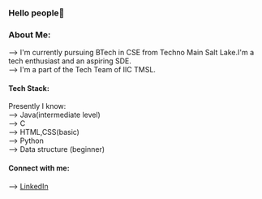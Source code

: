 ### Hello people👋

### About Me:

--> I'm currently pursuing BTech in CSE from Techno Main Salt Lake.I'm a tech enthusiast and an aspiring SDE.<br>
--> I'm a part of the Tech Team of IIC TMSL.<br>

#### Tech Stack:

Presently I know:<br>
--> Java(intermediate level)<br>
--> C<br>
--> HTML,CSS(basic)<br>
--> Python<br>
--> Data structure (beginner)<br>

#### Connect with me:

--> <a href="https://www.linkedin.com/in/abhishikta-ray-321315258">LinkedIn</a>
